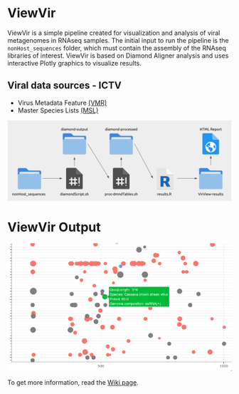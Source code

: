 # ViewVir

ViewVir is a simple pipeline created for visualization and analysis of viral metagenomes in RNAseq samples. The initial input to run the pipeline is the `nonHost_sequences` folder, which must contain the assembly of the RNAseq libraries of interest. ViewVir is based on Diamond Aligner analysis and uses interactive Plotly graphics to visualize results.


## Viral data sources - ICTV

- Virus Metadata Feature [(VMR)](https://ictv.global/vmr)
- Master Species Lists [(MSL)](https://ictv.global/msl)

![alt text](https://github.com/gabrielvpina/my_images/blob/main/viewvir-pipe.png)


# ViewVir Output

![alt text](https://github.com/gabrielvpina/my_images/blob/main/viewvir.png)

To get more information, read the [Wiki page](https://github.com/gabrielvpina/ViewVir/wiki).
